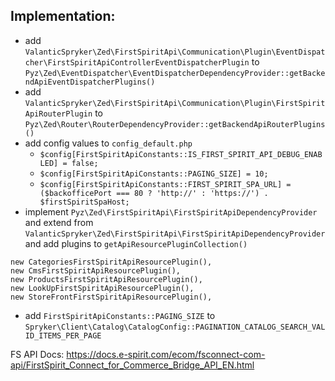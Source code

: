 ## Implementation:
- add `ValanticSpryker\Zed\FirstSpiritApi\Communication\Plugin\EventDispatcher\FirstSpiritApiControllerEventDispatcherPlugin` to `Pyz\Zed\EventDispatcher\EventDispatcherDependencyProvider::getBackendApiEventDispatcherPlugins()`
- add `ValanticSpryker\Zed\FirstSpiritApi\Communication\Plugin\FirstSpiritApiRouterPlugin` to `Pyz\Zed\Router\RouterDependencyProvider::getBackendApiRouterPlugins()`
- add config values to `config_default.php`
  - `$config[FirstSpiritApiConstants::IS_FIRST_SPIRIT_API_DEBUG_ENABLED] = false;`
  - `$config[FirstSpiritApiConstants::PAGING_SIZE] = 10;`
  - `$config[FirstSpiritApiConstants::FIRST_SPIRIT_SPA_URL] = ($backofficePort === 80 ? 'http://' : 'https://') . $firstSpiritSpaHost;`
- implement `Pyz\Zed\FirstSpiritApi\FirstSpiritApiDependencyProvider` and extend from `ValanticSpryker\Zed\FirstSpiritApi\FirstSpiritApiDependencyProvider` and add plugins to `getApiResourcePluginCollection()`
```
new CategoriesFirstSpiritApiResourcePlugin(),
new CmsFirstSpiritApiResourcePlugin(),
new ProductsFirstSpiritApiResourcePlugin(),
new LookUpFirstSpiritApiResourcePlugin(),
new StoreFrontFirstSpiritApiResourcePlugin(),
```
- add `FirstSpiritApiConstants::PAGING_SIZE` to `Spryker\Client\Catalog\CatalogConfig::PAGINATION_CATALOG_SEARCH_VALID_ITEMS_PER_PAGE`

FS API Docs: https://docs.e-spirit.com/ecom/fsconnect-com-api/FirstSpirit_Connect_for_Commerce_Bridge_API_EN.html
